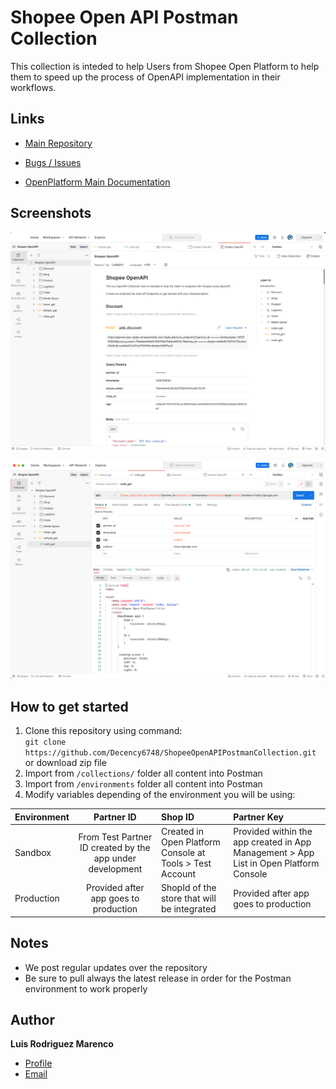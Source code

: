 # Shopee Open API Postman Collection
This collection is inteded to help Users from Shopee Open Platform to help them to speed up the process of OpenAPI implementation in their workflows.

## Links

- [Main Repository](https://github.com/Decency6748/ShopeeOpenAPIPostmanCollection "ShopeeOpenAPIPostmanCollection Repo")


- [Bugs / Issues](https://github.com/Decency6748/ShopeeOpenAPIPostmanCollection/issues "Issues Page")

- [OpenPlatform Main Documentation](https://open.shopee.com/developer-guide/4 "Open Platform Documentation")

## Screenshots

![Home Page](screenshots/1.png "Home Page")

![](screenshots/2.png)


## How to get started

1. Clone this repository using command: <br/>
`git clone https://github.com/Decency6748/ShopeeOpenAPIPostmanCollection.git` <br/>
or download zip file
2. Import from `/collections/` folder all content into Postman
3. Import from `/environments` folder all content into Postman
4. Modify variables depending of the environment you will be using:

| Environment | Partner ID | Shop ID | Partner Key |
| :----------- | :------------: | :------------ | :------------ |
| Sandbox  |   From Test Partner ID created by the app under development   |    Created in Open Platform Console at Tools > Test Account  |     Provided within the app created in App Management > App List in Open Platform Console | 
| Production     |    Provided after app goes to production    |      ShopId of the store that will be integrated |    Provided after app goes to production | 

## Notes
 * We post regular updates over the repository
 * Be sure to pull always the latest release in order for the Postman environment to work properly 

## Author

**Luis Rodriguez Marenco**

- [Profile](https://github.com/Decency6748 "Luis Rodriguez")
- [Email](mailto:luis.rodriguez@shopee.com?subject=OpenAPI "Open API Postman Collection")


